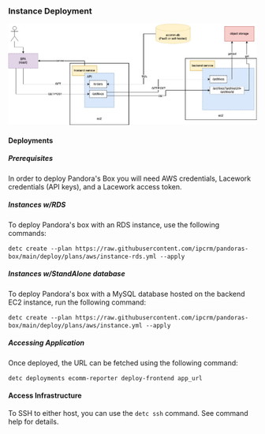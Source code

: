 ### Instance Deployment

![Pandora's Box](../img/pandorasbox-instance.jpg)

#### Deployments

##### Prerequisites

In order to deploy Pandora's Box you will need AWS credentials, Lacework credentials (API keys), and a Lacework access token.


##### Instances w/RDS

To deploy Pandora's box with an RDS instance, use the following commands:

```
detc create --plan https://raw.githubusercontent.com/ipcrm/pandoras-box/main/deploy/plans/aws/instance-rds.yml --apply
```

##### Instances w/StandAlone database

To deploy Pandora's box with a MySQL database hosted on the backend EC2 instance, run the following command:

```
detc create --plan https://raw.githubusercontent.com/ipcrm/pandoras-box/main/deploy/plans/aws/instance.yml --apply
```


##### Accessing Application

Once deployed, the URL can be fetched using the following command:

```
detc deployments ecomm-reporter deploy-frontend app_url
```


#### Access Infrastructure

To SSH to either host, you can use the `detc ssh` command. See command help for details.
